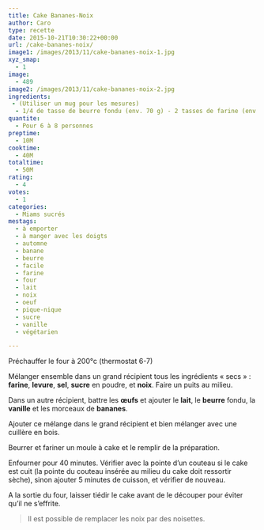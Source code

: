 ```yaml
---
title: Cake Bananes-Noix
author: Caro
type: recette
date: 2015-10-21T10:30:22+00:00
url: /cake-bananes-noix/
image1: /images/2013/11/cake-bananes-noix-1.jpg
xyz_smap:
  - 1
image:
  - 489
image2: /images/2013/11/cake-bananes-noix-2.jpg
ingredients:
 - (Utiliser un mug pour les mesures)
  - 1/4 de tasse de beurre fondu (env. 70 g) - 2 tasses de farine (env. 300 g) - 3/4 de tasse de sucre en poudre (env. 190 g) - 1 sachet de levure - 1/2 cuillère à café de sel - 1/2 tasse de noix hachées (env. 70 g) - 2 oeufs - 1/4 de tasse de lait (env. 1 dl) - 1 cuillère à café de vanille (liquide ou en poudre) - 1 banane et demie coupé (ou 2 petites bananes)
quantite:
  - Pour 6 à 8 personnes
preptime:
  - 10M
cooktime:
  - 40M
totaltime:
  - 50M
rating:
  - 4
votes:
  - 1
categories:
  - Miams sucrés
mestags:
  - à emporter
  - à manger avec les doigts
  - automne
  - banane
  - beurre
  - facile
  - farine
  - four
  - lait
  - noix
  - oeuf
  - pique-nique
  - sucre
  - vanille
  - végétarien

---
```

Préchauffer le four à 200°c (thermostat 6-7)

Mélanger ensemble dans un grand récipient tous les ingrédients « secs » : **farine**, **levure**, **sel**, **sucre** en poudre, et **noix**. Faire un puits au milieu.

Dans un autre récipient, battre les **œufs** et ajouter le **lait**, le **beurre** fondu, la **vanille** et les morceaux de **bananes**.

Ajouter ce mélange dans le grand récipient et bien mélanger avec une cuillère en bois.

Beurrer et fariner un moule à cake et le remplir de la préparation.

Enfourner pour 40 minutes. Vérifier avec la pointe d&rsquo;un couteau si le cake est cuit (la pointe du couteau insérée au milieu du cake doit ressortir sèche), sinon ajouter 5 minutes de cuisson, et vérifier de nouveau.

A la sortie du four, laisser tiédir le cake avant de le découper pour éviter qu&rsquo;il ne s&rsquo;effrite.

> Il est possible de remplacer les noix par des noisettes.